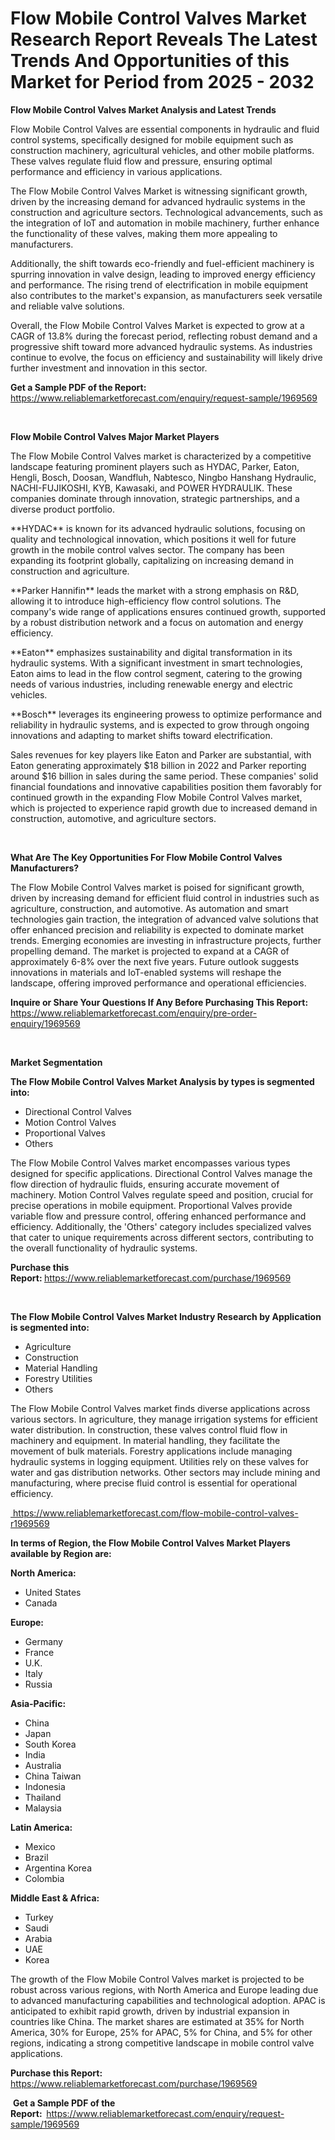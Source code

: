 <p><h1>Flow Mobile Control Valves Market Research Report Reveals The Latest Trends And Opportunities of this Market for Period from 2025 - 2032</h1></p><p><strong>Flow Mobile Control Valves Market Analysis and Latest Trends</strong></p>
<p><p>Flow Mobile Control Valves are essential components in hydraulic and fluid control systems, specifically designed for mobile equipment such as construction machinery, agricultural vehicles, and other mobile platforms. These valves regulate fluid flow and pressure, ensuring optimal performance and efficiency in various applications.</p><p>The Flow Mobile Control Valves Market is witnessing significant growth, driven by the increasing demand for advanced hydraulic systems in the construction and agriculture sectors. Technological advancements, such as the integration of IoT and automation in mobile machinery, further enhance the functionality of these valves, making them more appealing to manufacturers. </p><p>Additionally, the shift towards eco-friendly and fuel-efficient machinery is spurring innovation in valve design, leading to improved energy efficiency and performance. The rising trend of electrification in mobile equipment also contributes to the market's expansion, as manufacturers seek versatile and reliable valve solutions.</p><p>Overall, the Flow Mobile Control Valves Market is expected to grow at a CAGR of 13.8% during the forecast period, reflecting robust demand and a progressive shift toward more advanced hydraulic systems. As industries continue to evolve, the focus on efficiency and sustainability will likely drive further investment and innovation in this sector.</p></p>
<p><strong>Get a Sample PDF of the Report:&nbsp;</strong> <a href="https://www.reliablemarketforecast.com/enquiry/request-sample/1969569?utm_campaign=3324&utm_medium=2&utm_source=Github&utm_content=ia&utm_term=12042025&utm_id=flow-mobile-control-valves">https://www.reliablemarketforecast.com/enquiry/request-sample/1969569</a></p>
<p>&nbsp;</p>
<p><strong>Flow Mobile Control Valves Major Market Players</strong></p>
<p><p>The Flow Mobile Control Valves market is characterized by a competitive landscape featuring prominent players such as HYDAC, Parker, Eaton, Hengli, Bosch, Doosan, Wandfluh, Nabtesco, Ningbo Hanshang Hydraulic, NACHI-FUJIKOSHI, KYB, Kawasaki, and POWER HYDRAULIK. These companies dominate through innovation, strategic partnerships, and a diverse product portfolio.</p><p>**HYDAC** is known for its advanced hydraulic solutions, focusing on quality and technological innovation, which positions it well for future growth in the mobile control valves sector. The company has been expanding its footprint globally, capitalizing on increasing demand in construction and agriculture.</p><p>**Parker Hannifin** leads the market with a strong emphasis on R&D, allowing it to introduce high-efficiency flow control solutions. The company's wide range of applications ensures continued growth, supported by a robust distribution network and a focus on automation and energy efficiency.</p><p>**Eaton** emphasizes sustainability and digital transformation in its hydraulic systems. With a significant investment in smart technologies, Eaton aims to lead in the flow control segment, catering to the growing needs of various industries, including renewable energy and electric vehicles.</p><p>**Bosch** leverages its engineering prowess to optimize performance and reliability in hydraulic systems, and is expected to grow through ongoing innovations and adapting to market shifts toward electrification.</p><p>Sales revenues for key players like Eaton and Parker are substantial, with Eaton generating approximately $18 billion in 2022 and Parker reporting around $16 billion in sales during the same period. These companies' solid financial foundations and innovative capabilities position them favorably for continued growth in the expanding Flow Mobile Control Valves market, which is projected to experience rapid growth due to increased demand in construction, automotive, and agriculture sectors.</p></p>
<p>&nbsp;</p>
<p><strong>What Are The Key Opportunities For Flow Mobile Control Valves Manufacturers?</strong></p>
<p><p>The Flow Mobile Control Valves market is poised for significant growth, driven by increasing demand for efficient fluid control in industries such as agriculture, construction, and automotive. As automation and smart technologies gain traction, the integration of advanced valve solutions that offer enhanced precision and reliability is expected to dominate market trends. Emerging economies are investing in infrastructure projects, further propelling demand. The market is projected to expand at a CAGR of approximately 6-8% over the next five years. Future outlook suggests innovations in materials and IoT-enabled systems will reshape the landscape, offering improved performance and operational efficiencies.</p></p>
<p><strong>Inquire or Share Your Questions If Any Before Purchasing This Report:</strong> <a href="https://www.reliablemarketforecast.com/enquiry/pre-order-enquiry/1969569?utm_campaign=3324&utm_medium=2&utm_source=Github&utm_content=ia&utm_term=12042025&utm_id=flow-mobile-control-valves">https://www.reliablemarketforecast.com/enquiry/pre-order-enquiry/1969569</a></p>
<p>&nbsp;</p>
<p><strong>Market Segmentation</strong></p>
<p><strong>The Flow Mobile Control Valves Market Analysis by types is segmented into:</strong></p>
<p><ul><li>Directional Control Valves</li><li>Motion Control Valves</li><li>Proportional Valves</li><li>Others</li></ul></p>
<p><p>The Flow Mobile Control Valves market encompasses various types designed for specific applications. Directional Control Valves manage the flow direction of hydraulic fluids, ensuring accurate movement of machinery. Motion Control Valves regulate speed and position, crucial for precise operations in mobile equipment. Proportional Valves provide variable flow and pressure control, offering enhanced performance and efficiency. Additionally, the 'Others' category includes specialized valves that cater to unique requirements across different sectors, contributing to the overall functionality of hydraulic systems.</p></p>
<p><strong>Purchase this Report:&nbsp;</strong><a href="https://www.reliablemarketforecast.com/purchase/1969569?utm_campaign=3324&utm_medium=2&utm_source=Github&utm_content=ia&utm_term=12042025&utm_id=flow-mobile-control-valves">https://www.reliablemarketforecast.com/purchase/1969569</a></p>
<p>&nbsp;</p>
<p><strong>The Flow Mobile Control Valves Market Industry Research by Application is segmented into:</strong></p>
<p><ul><li>Agriculture</li><li>Construction</li><li>Material Handling</li><li>Forestry Utilities</li><li>Others</li></ul></p>
<p><p>The Flow Mobile Control Valves market finds diverse applications across various sectors. In agriculture, they manage irrigation systems for efficient water distribution. In construction, these valves control fluid flow in machinery and equipment. In material handling, they facilitate the movement of bulk materials. Forestry applications include managing hydraulic systems in logging equipment. Utilities rely on these valves for water and gas distribution networks. Other sectors may include mining and manufacturing, where precise fluid control is essential for operational efficiency.</p></p>
<p><a href="https://www.reliablemarketforecast.com/flow-mobile-control-valves-r1969569?utm_campaign=3324&utm_medium=2&utm_source=Github&utm_content=ia&utm_term=12042025&utm_id=flow-mobile-control-valves">&nbsp;https://www.reliablemarketforecast.com/flow-mobile-control-valves-r1969569</a></p>
<p><strong>In terms of Region, the Flow Mobile Control Valves Market Players available by Region are:</strong></p>
<p>
    <p> <strong> North America: </strong>
        <ul>
            <li>United States</li>
            <li>Canada</li>
        </ul>
        </p> 
    <p> <strong> Europe: </strong>
        <ul>
            <li>Germany</li>
            <li>France</li>
            <li>U.K.</li>
            <li>Italy</li>
            <li>Russia</li>
        </ul>
        </p> 
    <p> <strong> Asia-Pacific: </strong>
        <ul>
            <li>China</li>
            <li>Japan</li>
            <li>South Korea</li>
            <li>India</li>
            <li>Australia</li>
            <li>China Taiwan</li>
            <li>Indonesia</li>
            <li>Thailand</li>
            <li>Malaysia</li>
        </ul>
        </p> 
    <p> <strong> Latin America: </strong>
        <ul>
            <li>Mexico</li>
            <li>Brazil</li>
            <li>Argentina Korea</li>
            <li>Colombia</li>
        </ul>
        </p> 
    <p> <strong> Middle East & Africa: </strong>
        <ul>
            <li>Turkey</li>
            <li>Saudi</li>
            <li>Arabia</li>
            <li>UAE</li>
            <li>Korea</li>
        </ul>
    </p>
    </p>
<p><p>The growth of the Flow Mobile Control Valves market is projected to be robust across various regions, with North America and Europe leading due to advanced manufacturing capabilities and technological adoption. APAC is anticipated to exhibit rapid growth, driven by industrial expansion in countries like China. The market shares are estimated at 35% for North America, 30% for Europe, 25% for APAC, 5% for China, and 5% for other regions, indicating a strong competitive landscape in mobile control valve applications.</p></p>
<p><strong>Purchase this Report: </strong><a href="https://www.reliablemarketforecast.com/purchase/1969569?utm_campaign=3324&utm_medium=2&utm_source=Github&utm_content=ia&utm_term=12042025&utm_id=flow-mobile-control-valves">https://www.reliablemarketforecast.com/purchase/1969569</a></p>
<p>&nbsp;<strong>Get a Sample PDF of the Report:&nbsp;&nbsp;</strong><a href="https://www.reliablemarketforecast.com/enquiry/request-sample/1969569?utm_campaign=3324&utm_medium=2&utm_source=Github&utm_content=ia&utm_term=12042025&utm_id=flow-mobile-control-valves">https://www.reliablemarketforecast.com/enquiry/request-sample/1969569</a></p>
<p><strong></strong></p>
<p><p></p><p></p><p></p></p>
